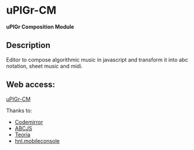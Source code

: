 # uPIGr-CM
**uPIGr Composition Module**

## Description

Editor to compose algorithmic music in javascript and transform it into abc notation, sheet music and midi.

## Web access:

[uPIGr-CM](https://computermusicneix.github.io/uPIGr-CM/)

Thanks to:

- [Codemirror](https://codemirror.net/)
- [ABCJS](https://www.abcjs.net/)
- [Teoria](https://github.com/saebekassebil/teoria)
- [hnl.mobileconsole](https://code.hnldesign.nl/demo/hnl.MobileConsole.v2.html)
